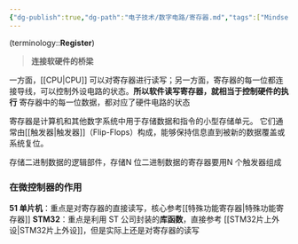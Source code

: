 ```yaml
---
{"dg-publish":true,"dg-path":"电子技术/数字电路/寄存器.md","tags":["Mindset"],"permalink":"/电子技术/数字电路/寄存器/","dgPassFrontmatter":true,"noteIcon":"","created":"2024-05-21T15:20:28.152+08:00","updated":"2024-10-28T12:54:48.247+08:00"}
---
```



(terminology::**Register**)
>**连接软硬件的桥梁**

一方面，[[CPU\|CPU]] 可以对寄存器进行读写；另一方面，寄存器的每一位都连接导线，可以控制外设电路的状态。**所以软件读写寄存器，就相当于控制硬件的执行**
寄存器中的每一位数据，都对应了硬件电路的状态

寄存器是计算机和其他数字系统中用于存储数据和指令的小型存储单元。
它们通常由[[触发器\|触发器]]（Flip-Flops）构成，能够保持信息直到被新的数据覆盖或系统复位。

存储二进制数据的逻辑部件，存储N 位二进制数据的寄存器要用N 个触发器组成

### 在微控制器的作用
**51 单片机**：重点是对寄存器的直接读写，核心参考[[特殊功能寄存器\|特殊功能寄存器]]
**STM32**：重点是利用 ST 公司封装的**库函数**，直接参考 [[STM32片上外设\|STM32片上外设]]，但是实际上还是对寄存器的读写








